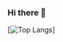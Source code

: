 ### Hi there 👋

[![Top Langs](https://github-readme-stats.vercel.app/api/top-langs/?username=anuraghazra&layout=compact)]
